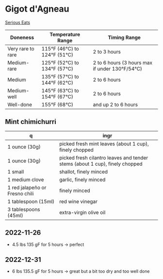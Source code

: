 # Gigot d'Agneau

[Serious Eats](https://www.seriouseats.com/sous-vide-leg-of-lamb-mint-cumin-black-mustard-recipe)

Doneness | Temperature Range |	Timing Range 
--- | --- | ---
Very rare to rare |	115°F (46°C) to 124°F (51°C) |	2 to 3 hours 
Medium-rare 	| 125°F (52°C) to 134°F (57°C) |	2 to 6 hours (3 hours max if under 130°F/54°C) 
Medium 	| 135°F (57°C) to 144°F (62°C) |	2 to 6 hours 
Medium-well | 	145°F (63°C) to 154°F (67°C) |	2 to 6 hours 
Well-done |	155°F (68°C) | and up 	2 to 6 hours 


## Mint chimichurri

q | ingr
--- | ---
1 ounce (30g) | picked fresh mint leaves (about 1 cup), finely chopped
1 ounce (30g) | picked fresh cilantro leaves and tender stems (about 1 cup), finely chopped
1 small | shallot, finely minced
1 medium clove | garlic, finely minced
1 red jalapeño or Fresno chili | finely minced
1 tablespoon (15ml) | red wine vinegar
3 tablespoons (45ml) | extra-virgin olive oil

## 2022-11-26
- 4.5 lbs 135 gF for 5 hours -> perfect

## 2022-12-31
- 6 lbs 135.5 gF for 5 hours -> great but a bit too dry and too well done